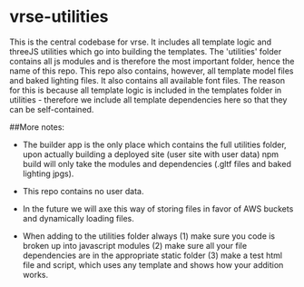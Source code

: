 # vrse-utilities
This is the central codebase for vrse. It includes all template logic and threeJS utilities which go into building the templates. The 'utilities' folder contains all js modules and is therefore the most important folder, hence the name of this repo. This repo also contains, however, all template model files and baked lighting files. It also contains all available font files. The reason for this is because all template logic is included in the templates folder in utilities - therefore we include all template dependencies here so that they can be self-contained. 

##More notes: 

- The builder app is the only place which contains the full utilities folder, upon actually building a deployed site (user site with user data) npm build will only take the modules and dependencies (.gltf files and baked lighting jpgs). 

- This repo contains no user data. 

- In the future we will axe this way of storing files in favor of AWS buckets and dynamically loading files.

- When adding to the utilities folder always (1) make sure you code is broken up into javascript modules (2) make sure all your file dependencies are in the appropriate static folder (3) make a test html file and script, which uses any template and shows how your addition works.
